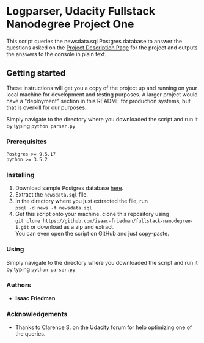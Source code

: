 # Logparser, Udacity Fullstack Nanodegree Project One

This script queries the newsdata.sql Postgres database to answer the questions
asked on the [Project Description Page](https://classroom.udacity.com/nanodegrees/nd004/parts/51200cee-6bb3-4b55-b469-7d4dd9ad7765/modules/c57b57d4-29a8-4c5f-9bb8-5d53df3e48f4/lessons/bc938915-0f7e-4550-a48f-82241ab649e3/concepts/b1bc900a-44ea-43e9-a51b-d3313705277f) for the project
and outputs the answers to the console in plain text.

## Getting started  
These instructions will get you a copy of the project up and running on your
local machine for development and testing purposes. A larger project would have
a "deployment" section in this README for production systems, but that is
overkill for our purposes.  

Simply navigate to the directory where you downloaded the script and run it by
typing `python parser.py`  

### Prerequisites
```  
Postgres >= 9.5.17  
python >= 3.5.2  
```

### Installing  
1. Download sample Postgres database [here](https://d17h27t6h515a5.cloudfront.net/topher/2016/August/57b5f748_newsdata/newsdata.zip).  
2. Extract the `newsdata.sql` file.  
3. In the directory where you just extracted the file, run   
`psql -d news -f newsdata.sql`  
4. Get this script onto your machine. clone this repository using   
`git clone https://github.com/isaac-friedman/fullstack-nanodegree-1.git` or download as a zip and extract.  
You can even open the script on GitHub and just copy-paste.

### Using  
Simply navigate to the directory where you downloaded the script and run it by
typing `python parser.py`  

### Authors  
* __Isaac Friedman__

### Acknowledgements
* Thanks to Clarence S. on the Udacity forum for help optimizing one of the queries.
